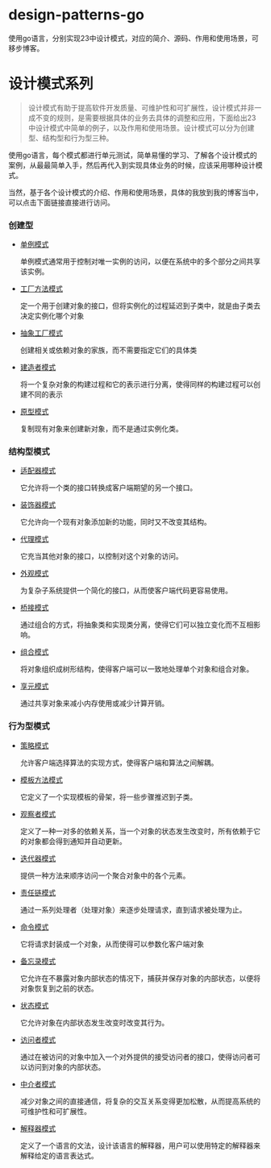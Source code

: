 # design-patterns-go
使用go语言，分别实现23中设计模式，对应的简介、源码、作用和使用场景，可移步博客。

# 设计模式系列
> 设计模式有助于提高软件开发质量、可维护性和可扩展性，设计模式并非一成不变的规则，是需要根据具体的业务去具体的调整和应用，下面给出23中设计模式中简单的例子，以及作用和使用场景。设计模式可以分为创建型、结构型和行为型三种。

使用go语言，每个模式都进行单元测试，简单易懂的学习、了解各个设计模式的案例，从最最简单入手，然后再代入到实现具体业务的时候，应该采用哪种设计模式。


当然，基于各个设计模式的介绍、作用和使用场景，具体的我放到我的博客当中，可以点击下面链接直接进行访问。

### 创建型
- [单例模式](https://boxiaoyang.club/article/208)

  单例模式通常用于控制对唯一实例的访问，以便在系统中的多个部分之间共享该实例。
- [ 工厂方法模式](https://boxiaoyang.club/article/190)

  定一个用于创建对象的接口，但将实例化的过程延迟到子类中，就是由子类去决定实例化哪个对象
- [抽象工厂模式 ](https://boxiaoyang.club/article/191)

  创建相关或依赖对象的家族，而不需要指定它们的具体类
- [ 建造者模式](https://boxiaoyang.club/article/193)

  将一个复杂对象的构建过程和它的表示进行分离，使得同样的构建过程可以创建不同的表示
- [原型模式 ](https://boxiaoyang.club/article/202)

  复制现有对象来创建新对象，而不是通过实例化类。

### 结构型模式
- [ 适配器模式](https://boxiaoyang.club/article/209)

  它允许将一个类的接口转换成客户端期望的另一个接口。
- [装饰器模式 ](https://boxiaoyang.club/article/211)

  它允许向一个现有对象添加新的功能，同时又不改变其结构。
- [代理模式 ](https://boxiaoyang.club/article/210)

  它充当其他对象的接口，以控制对这个对象的访问。
- [外观模式](https://boxiaoyang.club/article/192)

  为复杂子系统提供一个简化的接口，从而使客户端代码更容易使用。
- [桥接模式](https://boxiaoyang.club/article/194)

  通过组合的方式，将抽象类和实现类分离，使得它们可以独立变化而不互相影响。
- [组合模式](https://boxiaoyang.club/article/206)

  将对象组织成树形结构，使得客户端可以一致地处理单个对象和组合对象。
- [享元模式](https://boxiaoyang.club/article/205)

  通过共享对象来减小内存使用或减少计算开销。
### 行为型模式
- [策略模式](https://boxiaoyang.club/article/204)

  允许客户端选择算法的实现方式，使得客户端和算法之间解耦。
- [模板方法模式](https://boxiaoyang.club/article/197)

  它定义了一个实现模板的骨架，将一些步骤推迟到子类。
- [观察者模式](https://boxiaoyang.club/article/212)

  定义了一种一对多的依赖关系，当一个对象的状态发生改变时，所有依赖于它的对象都会得到通知并自动更新。
- [ 迭代器模式](https://boxiaoyang.club/article/196)

  提供一种方法来顺序访问一个聚合对象中的各个元素。
- [责任链模式](https://boxiaoyang.club/article/200)

  通过一系列处理者（处理对象）来逐步处理请求，直到请求被处理为止。
- [命令模式](https://boxiaoyang.club/article/195)

  它将请求封装成一个对象，从而使得可以参数化客户端对象
- [备忘录模式](https://boxiaoyang.club/article/199)

  它允许在不暴露对象内部状态的情况下，捕获并保存对象的内部状态，以便将对象恢复到之前的状态。
- [状态模式](https://boxiaoyang.club/article/203)

  它允许对象在内部状态发生改变时改变其行为。
- [访问者模式](https://boxiaoyang.club/article/198)

  通过在被访问的对象中加入一个对外提供的接受访问者的接口，使得访问者可以访问到对象的内部状态。
- [中介者模式](https://boxiaoyang.club/article/201)

  减少对象之间的直接通信，将复杂的交互关系变得更加松散，从而提高系统的可维护性和可扩展性。
- [解释器模式](https://boxiaoyang.club/article/207)

  定义了一个语言的文法，设计该语言的解释器，用户可以使用特定的解释器来解释给定的语言表达式。
